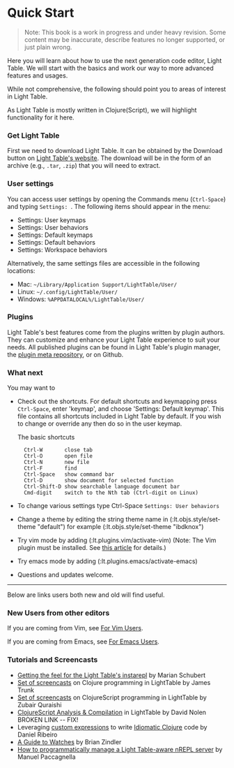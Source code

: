 # Quick Start

> Note: This book is a work in progress and under heavy revision. Some content may be inaccurate, describe features no longer supported, or just plain wrong.

Here you will learn about how to use the next generation code editor, Light Table. We will start with the basics and work our way to more advanced features and usages.

While not comprehensive, the following should point you to areas of interest in Light Table.

As Light Table is mostly written in Clojure(Script), we will highlight functionality for it here.

### Get Light Table

First we need to download Light Table. It can be obtained by the Download button on [Light Table's website](http://www.lighttable.com/). The download will be in the form of an archive (e.g., `.tar`, `.zip`) that you will need to extract.

### User settings
You can access user settings by opening the Commands menu (`Ctrl-Space`) and typing `Settings: `. The following items should appear in the menu:

* Settings: User keymaps
* Settings: User behaviors
* Settings: Default keymaps
* Settings: Default behaviors
* Settings: Workspace behaviors

Alternatively, the same settings files are accessible in the following locations:

  * Mac: `~/Library/Application Support/LightTable/User/`
  * Linux: `~/.config/LightTable/User/`
  * Windows: `%APPDATALOCAL%/LightTable/User/`

### Plugins

Light Table's best features come from the plugins written by plugin authors. They can customize and enhance your Light Table experience to suit your needs. All published plugins can be found in Light Table's plugin manager, the [plugin meta repository](https://github.com/LightTable/plugin-metadata), or on Github.

### What next

You may want to

  * Check out the shortcuts. For default shortcuts and keymapping press `Ctrl-Space`, enter 'keymap', and choose 'Settings: Default keymap'. This file contains all shortcuts included in Light Table by default. If you wish to change or override any then do so in the user keymap.

    The basic shortcuts
    ~~~
      Ctrl-W       close tab
      Ctrl-O       open file
      Ctrl-N       new file
      Ctrl-F       find
      Ctrl-Space   show command bar
      Ctrl-D       show document for selected function
      Ctrl-Shift-D show searchable language document bar
      Cmd-digit    switch to the Nth tab (Ctrl-digit on Linux)
    ~~~

  * To change various settings type Ctrl-Space `Settings: User behaviors`
  * Change a theme by editing the string theme name in (:lt.objs.style/set-theme "default") for example (:lt.objs.style/set-theme "ibdknox")
  * Try vim mode by adding (:lt.plugins.vim/activate-vim) (Note: The Vim plugin must be installed. See [this article](https://groups.google.com/forum/?fromgroups#!topic/light-table-discussion/TuJmH5Bpo2c) for details.)
  * Try emacs mode by adding (:lt.plugins.emacs/activate-emacs)
  * Questions and updates welcome.

---

Below are links users both new and old will find useful.

### New Users from other editors

If you are coming from Vim, see [For Vim Users](for-vim-users.md).

If you are coming from Emacs, see [For Emacs Users](for-emac-users.md).

### Tutorials and Screencasts

* [Getting the feel for the Light Table's instarepl](http://blog.maio.cz/2013/08/getting-feel-for-light-tables-instarepl.html) by Marian Schubert
* [Set of screencasts](http://www.youtube.com/user/Misophistful/videos) on Clojure programming in LightTable by James Trunk
* [Set of screencasts](http://www.zubairquraishi.com/zubairquraishi/clojurescript--light-table.html) on ClojureScript programming in LightTable by Zubair Quraishi
* [ClojureScript Analysis & Compilation](http://swannodette.github.io/2014/01/14/clojurescript-analysis--compilation/) in LightTable by David Nolen  BROKEN LINK -- FIX!
* Leveraging [custom expressions](https://groups.google.com/forum/#!topic/light-table-discussion/lyFzPGI2XMs) to write [Idiomatic Clojure](https://metaphysicaldeveloper.wordpress.com/2013/11/18/idiomatic-clojure-with-lighttable/) code by Daniel Ribeiro
* [A Guide to Watches](https://medium.com/@zindlerb/guide-to-light-table-watches-fad560f698d3) by Brian Zindler
* [How to programmatically manage a Light Table-aware nREPL server](http://manuelp.herokuapp.com/posts/14) by Manuel Paccagnella
